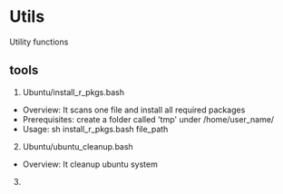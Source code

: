 # Utils
Utility functions

## tools
1. Ubuntu/install_r_pkgs.bash
  - Overview: It scans one file and install all required packages
  - Prerequisites: create a folder called 'tmp' under /home/user_name/
  - Usage: sh install_r_pkgs.bash file_path
  
2. Ubuntu/ubuntu_cleanup.bash
  - Overview: It cleanup ubuntu system
  
3. 
